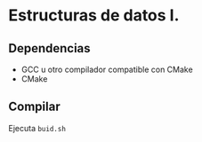 # Estructuras de datos I.

## Dependencias

- GCC u otro compilador compatible con CMake
- CMake

## Compilar

Ejecuta `buid.sh`
